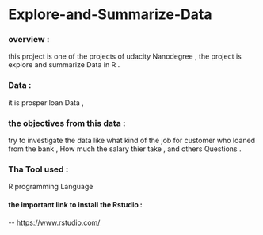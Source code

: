 # Explore-and-Summarize-Data


### overview :
this project is one of the projects of udacity Nanodegree , the project is explore and summarize Data in R .

### Data :
it is prosper loan Data , 

### the objectives from this data :
try to investigate the data like what kind of the job for customer who loaned from the bank , How much the salary thier take ,
and others Questions .


### Tha Tool used : 
R programming Language  

#### the important link to install the Rstudio :
-- https://www.rstudio.com/


